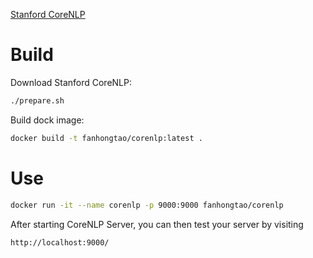 
[Stanford CoreNLP](https://stanfordnlp.github.io/CoreNLP/index.html)

# Build

Download Stanford CoreNLP:

```sh
./prepare.sh
```

Build dock image:

```sh
docker build -t fanhongtao/corenlp:latest .
```


# Use

```sh
docker run -it --name corenlp -p 9000:9000 fanhongtao/corenlp
```

After starting CoreNLP Server, you can then test your server by visiting

```
http://localhost:9000/
```
